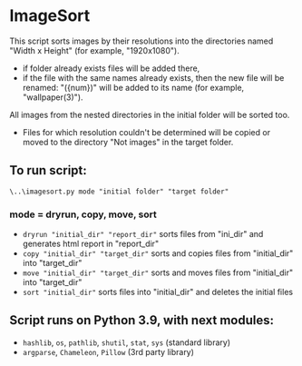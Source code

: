 ﻿# ImageSort

This script sorts images by their resolutions into the directories named "Width x Height" (for example, "1920x1080").

* if folder already exists files will be added there,
* if the file with the same names already exists, then the new file will be renamed:
  "({num})" will be added to its name (for example, "wallpaper(3)").

All images from the nested directories in the initial folder will be sorted too.

* Files for which resolution couldn't be determined will be copied or moved to the directory "Not images" in the target folder.


## To run script:
`\..\imagesort.py mode "initial folder" "target folder"`

### mode = dryrun, copy, move, sort
* `dryrun "initial_dir" "report_dir"` sorts files from "ini_dir" and generates html report in "report_dir"
* `copy "initial_dir" "target_dir"` sorts and copies files from "initial_dir" into "target_dir"
* `move "initial_dir" "target_dir"` sorts and moves files from "initial_dir" into "target_dir"
* `sort "initial_dir"` sorts files into "initial_dir" and deletes the initial files


## Script runs on Python 3.9, with next modules:
* `hashlib`, `os`, `pathlib`, `shutil`, `stat`, `sys` (standard library)
* `argparse`, `Chameleon`, `Pillow`  (3rd party library)
